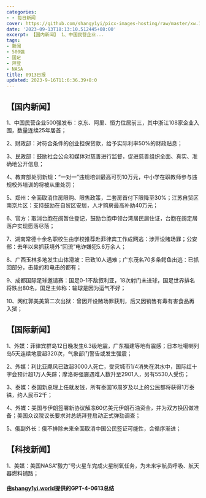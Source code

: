 ```yaml
---
categories:
- - 每日新闻
cover: https://github.com/shangy1yi/picx-images-hosting/raw/master/xw.1a15yyeng45c.webp
date: '2023-09-13T18:13:10.512445+08:00'
excerpt: 【国内新闻】 1、中国民营企业...
tags:
- 新闻
- 500强
- 国足
- 拜登
- NASA
title: 0913日报
updated: 2023-9-16T11:6:36.39+8:0
---
```

## 【国内新闻】

1、中国民营企业500强发布：京东、阿里、恒力位居前三，其中浙江108家企业入围，数量连续25年居首；

2、财政部：对符合条件的创业担保贷款，给予实际利率50%的财政贴息；

3、民政部：鼓励社会公众和媒体对慈善进行监督，促进慈善组织全面、真实、准确地公开信息；

4、教育部处罚新规：“一对一”违规培训最高可罚10万元，中小学在职教师参与违规校外培训的将被从重处罚；

5、郑州：全面取消住房限购、限售政策，二套房首付下限降至30%；江苏自贸区南京片区：支持鼓励在自贸区安居，人才购房最高补助40万元；

6、官方：取消台胞在闽暂住登记，鼓励台胞申领台湾居民居住证，台胞在闽定居落户实现愿落尽落；

7、湖南常德十余名职校生由学校推荐赴菲律宾工作成网逃：涉开设赌场罪；公安部：去年以来抓获境外“回流”电诈嫌犯5.6万余人；

8、广西玉林多地发生山体滑坡：已致10人遇难；广东茂名70多条鳄鱼出逃：已抓回部分，击毙的和电击的都有；

9、成都国际足球邀请赛：国足0-1不敌叙利亚，18次射门未进球，国足世界排名将跌出80名，国足主帅称：输球是因为运气不好；

10、网红郭美美第二次出狱：曾因开设赌场罪获刑，后又因销售有毒有害食品再入狱；

## 【国际新闻】

1、外媒：菲律宾群岛12日晚发生6.3级地震，广东福建等地有震感；日本吐噶喇列岛5天连续地震超320次，气象部门警告或发生强震；

2、外媒：利比亚飓风已致超3000人死亡，受灾城市1/4消失在洪水中，国际红十字会预计超1万人失踪；摩洛哥强震遇难人数升至2901人，另有5530人受伤；

3、泰媒：泰国新总理上任就发钱，所有泰国16周岁及以上的公民都将获得1万泰铢，约人民币2千；

4、外媒：美国与伊朗签署新协议解冻60亿美元伊朗石油资金，并为双方换囚做准备；美国众议院议长要求对总统拜登启动正式弹劾调查；

5、俄副外长：俄不排除未来全面取消中国公民签证可能性，会循序渐进；

## 【科技新闻】

1、美媒：美国NASA“毅力”号火星车完成火星制氧任务，为未来宇航员呼吸、航天器燃料铺路；

#### 由[shangy1yi.world](https://shangy1yi.world)提供的GPT-4-0613总结
